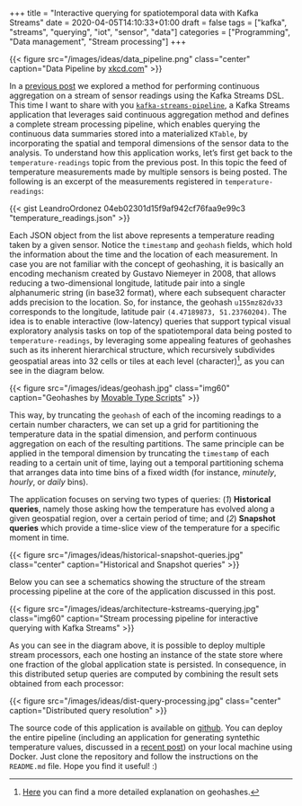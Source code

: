 +++
title = "Interactive querying for spatiotemporal data with Kafka Streams"
date = 2020-04-05T14:10:33+01:00
draft = false
tags = ["kafka", "streams", "querying", "iot", "sensor", "data"]
categories = ["Programming", "Data management", "Stream processing"]
+++

{{< figure src="/images/ideas/data_pipeline.png" class="center" caption="Data Pipeline by [xkcd.com](https://xkcd.com/2054/)" >}}

In a [previous post](https://leandro.ordonez.tech/ideas/continuous-aggregation-kafka-streams/) we explored a method for performing continuous aggregation on a stream of sensor readings using the Kafka Streams DSL. This time I want to share with you [`kafka-streams-pipeline`](https://github.com/LeandroOrdonez/kafka-streams-pipeline), a Kafka Streams application that leverages said continuous aggregation method and defines a complete stream processing pipeline, which enables querying the continuous data summaries stored into a materialized `KTable`, by incorporating the spatial and temporal dimensions of the sensor data to the analysis. To understand how this application works, let’s first get back to the `temperature-readings` topic from the previous post. In this topic the feed of temperature measurements made by multiple sensors is being posted. The following is an excerpt of the measurements registered in `temperature-readings`:

{{< gist LeandroOrdonez 04eb02301d15f9af942cf76faa9e99c3 "temperature_readings.json" >}}

Each JSON object from the list above represents a temperature reading taken by a given sensor. Notice the `timestamp` and `geohash` fields, which hold the information about the time and the location of each measurement. In case you are not familiar with the concept of geohashing, it is basically an encoding mechanism created by Gustavo Niemeyer in 2008, that allows reducing a two-dimensional longitude, latitude pair into a single alphanumeric string (in base32 format), where each subsequent character adds precision to the location. So, for instance, the geohash `u155mz82dv33` corresponds to the longitude, latitude pair `(4.47189873, 51.23760204)`. The idea is to enable interactive (low-latency) queries that support typical visual exploratory analysis tasks on top of the spatiotemporal data being posted to `temperature-readings`, by leveraging some appealing features of geohashes such as its inherent hierarchical structure, which recursively subdivides geospatial areas into 32 cells or tiles at each level (character)[^1], as you can see in the diagram below. 

{{< figure src="/images/ideas/geohash.jpg" class="img60" caption="Geohashes by [Movable Type Scripts](https://www.movable-type.co.uk/scripts/geohash.html)" >}}

This way, by truncating the `geohash` of each of the incoming readings to a certain number characters, we can set up a grid for partitioning the temperature data in the spatial dimension, and perform continuous aggregation on each of the resulting partitions. The same principle can be applied in the temporal dimension by truncating the `timestamp` of each reading to a certain unit of time, laying out a temporal partitioning schema that arranges data into time bins of a fixed width (for instance, *minutely*, *hourly*, or *daily* bins).

The application focuses on serving two types of queries: (*1*) **Historical queries**, namely those asking how the temperature has evolved along a given geospatial region, over a certain period of time; and (*2*) **Snapshot queries** which provide a time-slice view of the temperature for a specific moment in time. 

{{< figure src="/images/ideas/historical-snapshot-queries.jpg" class="center" caption="Historical and Snapshot queries" >}}

Below you can see a schematics showing the structure of the stream processing pipeline at the core of the application discussed in this post.

{{< figure src="/images/ideas/architecture-kstreams-querying.jpg" class="img60" caption="Stream processing pipeline for interactive querying with Kafka Streams" >}}

As you can see in the diagram above, it is possible to deploy multiple stream processors, each one hosting an instance of the state store where one fraction of the global application state is persisted. In consequence, in this distributed setup queries are computed by combining the result sets obtained from each processor:

{{< figure src="/images/ideas/dist-query-processing.jpg" class="center" caption="Distributed query resolution" >}}

The source code of this application is available on [github](https://github.com/LeandroOrdonez/kafka-streams-pipeline). You can deploy the entire pipeline (including an application for generating syntethic temperature values, discussed in a [recent post](https://leandro.ordonez.tech/ideas/mocking-sensor-data-generator/)) on your local machine using Docker. Just clone the repository and follow the instructions on the `README.md` file. Hope you find it useful! :)  


[^1]: [Here](https://www.movable-type.co.uk/scripts/geohash.html) you can find a more detailed explanation on geohashes.
